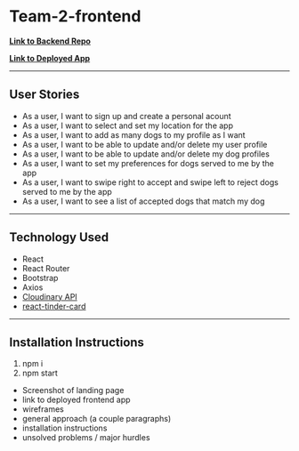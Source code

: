 # Team-2-frontend

[**Link to Backend Repo**](https://github.com/SFX818/Team-2-backend)

[**Link to Deployed App**](https://placekitten.com/)

---

## User Stories

* As a user, I want to sign up and create a personal acount
* As a user, I want to select and set my location for the app
* As a user, I want to add as many dogs to my profile as I want
* As a user, I want to be able to update and/or delete my user profile
* As a user, I want to be able to update and/or delete my dog profiles
* As a user, I want to set my preferences for dogs served to me by the app
* As a user, I want to swipe right to accept and swipe left to reject dogs served to me by the app
* As a user, I want to see a list of accepted dogs that match my dog

---

## Technology Used

* React
* React Router
* Bootstrap
* Axios
* [Cloudinary API](https://cloudinary.com/)
* [react-tinder-card](https://github.com/3DJakob/react-tinder-card#readme)

---

## Installation Instructions
1. npm i
2. npm start



- Screenshot of landing page
- link to deployed frontend app
- wireframes
- general approach (a couple paragraphs)
- installation instructions
- unsolved problems / major hurdles
